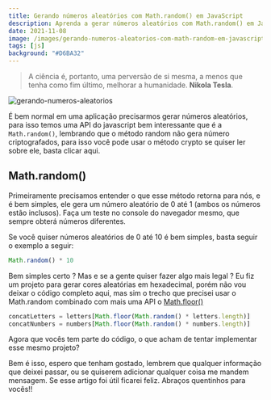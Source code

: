 ```yaml
---
title: Gerando números aleatórios com Math.random() em JavaScript
description: Aprenda a gerar números aleatórios com Math.random() em JavaScript
date: 2021-11-08
image: /images/gerando-numeros-aleatorios-com-math-random-em-javascript.webp
tags: [js]
background: "#D6BA32"
---
```


> A ciência é, portanto, uma perversão de si mesma, a menos que tenha como fim último, melhorar a humanidade. **Nikola Tesla**.

![gerando-numeros-aleatorios](/images/gerando-numeros-aleatorios-com-math-random-em-javascript.webp)

É bem normal em uma aplicação precisarmos gerar números aleatórios, para isso temos uma API do javascript bem interessante que é a `Math.random()`, lembrando que o método random não gera número criptografados, para isso você pode usar o método crypto se quiser ler sobre ele, basta clicar aqui.

## Math.random()
Primeiramente precisamos entender o que esse método retorna para nós, e é bem simples, ele gera um número aleatório de 0 até 1 (ambos os números estão inclusos). Faça um teste no console do navegador mesmo, que sempre obterá números diferentes.

Se você quiser números aleatórios de 0 até 10 é bem simples, basta seguir o exemplo a seguir:

```javascript
Math.random() * 10
```

Bem simples certo ? Mas e se a gente quiser fazer algo mais legal ? Eu fiz um projeto para gerar cores aleatórias em hexadecimal, porém não vou deixar o código completo aqui, mas sim o trecho que precisei usar o Math.random combinado com mais uma API o [Math.floor()](https://developer.mozilla.org/pt-BR/docs/Web/JavaScript/Reference/Global_Objects/Math/floor)

```javascript
concatLetters = letters[Math.floor(Math.random() * letters.length)]
concatNumbers = numbers[Math.floor(Math.random() * numbers.length)]
```

Agora que vocês tem parte do código, o que acham de tentar implementar esse mesmo projeto?

Bem é isso, espero que tenham gostado, lembrem que qualquer informação que deixei passar, ou se quiserem adicionar qualquer coisa me mandem mensagem. Se esse artigo foi útil ficarei feliz. Abraços quentinhos para vocês!!
